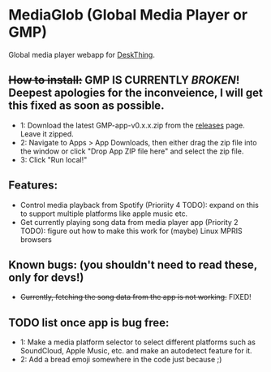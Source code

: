 # MediaGlob (Global Media Player or GMP)

Global media player webapp for <a href="https://github.com/ItsRiprod/DeskThing">DeskThing</a>. 

## ~~How to install:~~ **GMP IS CURRENTLY *BROKEN*! Deepest apologies for the inconveience, I will get this fixed as soon as possible.**
- 1: Download the latest GMP-app-v0.x.x.zip from the <a href="https://github.com/RandomDebugGuy/DeskThing-GMP.git">releases</a> page. Leave it zipped.
- 2: Navigate to Apps > App Downloads, then either drag the zip file into the window or click "Drop App ZIP file here" and select the zip file.
- 3: Click "Run local!"

## Features: 
- Control media playback from Spotify (Prioriity 4 TODO): expand on this to support multiple platforms like apple music etc.
- Get currently playing song data from media player app (Priority 2 TODO): figure out how to make this work for (maybe) Linux MPRIS browsers

## Known bugs: (you shouldn't need to read these, only for devs!)
- ~~Currently, fetching the song data from the app is not working.~~ FIXED!

## TODO list once app is bug free:
- 1: Make a media platform selector to select different platforms such as SoundCloud, Apple Music, etc. and make an autodetect feature for it.
- 2: Add a bread emoji somewhere in the code just because ;) 
